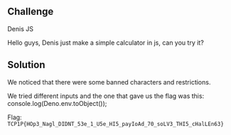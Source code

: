 ## Challenge

Denis JS

Hello guys, Denis just make a simple calculator in js, can you try it?

## Solution

We noticed that there were some banned characters and restrictions.

We tried different inputs and the one that gave us the flag was this: console.log(Deno.env.toObject());


Flag: `TCP1P{HOp3_Nagl_DIDNT_53e_1_U5e_HI5_payIoAd_70_soLV3_THI5_cHalLEn63}`